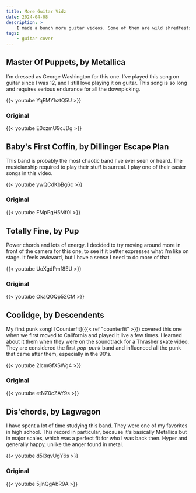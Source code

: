 ```yaml
---
title: More Guitar Vidz
date: 2024-04-08
description: >
    I made a bunch more guitar videos. Some of them are wild shredfests and some are easy. George Washington shows up again to play Master Of Puppets too.
tags:
    - guitar cover
---
```



## Master Of Puppets, by Metallica

I'm dressed as George Washington for this one. I've played this song on guitar since I was 12, and I still love playing it on guitar. This song is so long and requires serious endurance for all the downpicking.

{{< youtube YqEMYhztQ5U >}}

### Original

{{< youtube E0ozmU9cJDg >}}


## Baby's First Coffin, by Dillinger Escape Plan

This band is probably the most chaotic band I've ever seen or heard. The musicianship required to play their stuff is surreal. I play one of their easier songs in this video.

{{< youtube ywQCdKbBg6c >}}

### Original

{{< youtube FMpPgH5Mf0I >}}


## Totally Fine, by Pup

Power chords and lots of energy. I decided to try moving around more in front of the camera for this one, to see if it better expresses what I'm like on stage. It feels awkward, but I have a sense I need to do more of that.

{{< youtube UoXgdPmf8EU >}}

### Original

{{< youtube OkaQOQp52CM >}}


## Coolidge, by Descendents

My first punk song! [Counterfit]({{< ref "counterfit" >}}) covered this one when we first moved to California and played it live a few times. I learned about it them when they were on the soundtrack for a Thrasher skate video. They are considered the first _pop-punk_ band and influenced all the punk that came after them, especially in the 90's.

{{< youtube 2IcmGfXSWg4 >}}

### Original

{{< youtube etNZ0cZAY9s >}}


## Dis'chords, by Lagwagon

I have spent a lot of time studying this band. They were one of my favorites in high school. This record in particular, because it's basically Metallica but in major scales, which was a perfect fit for who I was back then. Hyper and generally happy, unlike the anger found in metal.

{{< youtube d5l3qvUgY6s >}}

### Original

{{< youtube 5jlnQgAbR9A >}}

